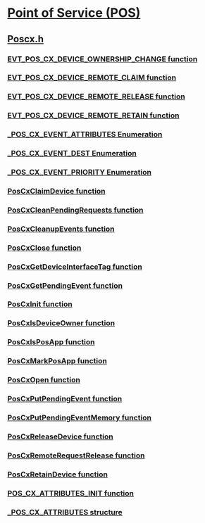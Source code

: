 # [Point of Service (POS)](../_pos/index.md)
## [Poscx.h](index.md)
### [EVT_POS_CX_DEVICE_OWNERSHIP_CHANGE function](../poscx/nc-poscx-evt_pos_cx_device_ownership_change.md)
### [EVT_POS_CX_DEVICE_REMOTE_CLAIM function](../poscx/nc-poscx-evt_pos_cx_device_remote_claim.md)
### [EVT_POS_CX_DEVICE_REMOTE_RELEASE function](../poscx/nc-poscx-evt_pos_cx_device_remote_release.md)
### [EVT_POS_CX_DEVICE_REMOTE_RETAIN function](../poscx/nc-poscx-evt_pos_cx_device_remote_retain.md)
### [_POS_CX_EVENT_ATTRIBUTES Enumeration](../poscx/ne-poscx-_pos_cx_event_attributes.md)
### [_POS_CX_EVENT_DEST Enumeration](../poscx/ne-poscx-_pos_cx_event_dest.md)
### [_POS_CX_EVENT_PRIORITY Enumeration](../poscx/ne-poscx-_pos_cx_event_priority.md)
### [PosCxClaimDevice function](../poscx/nf-poscx-poscxclaimdevice.md)
### [PosCxCleanPendingRequests function](../poscx/nf-poscx-poscxcleanpendingrequests.md)
### [PosCxCleanupEvents function](../poscx/nf-poscx-poscxcleanupevents.md)
### [PosCxClose function](../poscx/nf-poscx-poscxclose.md)
### [PosCxGetDeviceInterfaceTag function](../poscx/nf-poscx-poscxgetdeviceinterfacetag.md)
### [PosCxGetPendingEvent function](../poscx/nf-poscx-poscxgetpendingevent.md)
### [PosCxInit function](../poscx/nf-poscx-poscxinit.md)
### [PosCxIsDeviceOwner function](../poscx/nf-poscx-poscxisdeviceowner.md)
### [PosCxIsPosApp function](../poscx/nf-poscx-poscxisposapp.md)
### [PosCxMarkPosApp function](../poscx/nf-poscx-poscxmarkposapp.md)
### [PosCxOpen function](../poscx/nf-poscx-poscxopen.md)
### [PosCxPutPendingEvent function](../poscx/nf-poscx-poscxputpendingevent.md)
### [PosCxPutPendingEventMemory function](../poscx/nf-poscx-poscxputpendingeventmemory.md)
### [PosCxReleaseDevice function](../poscx/nf-poscx-poscxreleasedevice.md)
### [PosCxRemoteRequestRelease function](../poscx/nf-poscx-poscxremoterequestrelease.md)
### [PosCxRetainDevice function](../poscx/nf-poscx-poscxretaindevice.md)
### [POS_CX_ATTRIBUTES_INIT function](../poscx/nf-poscx-pos_cx_attributes_init.md)
### [_POS_CX_ATTRIBUTES structure](../poscx/ns-poscx-_pos_cx_attributes.md)
